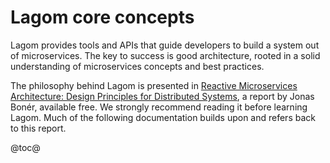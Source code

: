 # Lagom core concepts

Lagom provides tools and APIs that guide developers to build a system out of microservices.  The key to success is good architecture, rooted in a solid understanding of microservices concepts and best practices.

The philosophy behind Lagom is presented in [Reactive Microservices Architecture: Design Principles for Distributed Systems](http://www.oreilly.com/programming/free/reactive-microservices-architecture.html), a report by Jonas Bonér, available free.  We strongly recommend reading it before learning Lagom. Much of the following documentation builds upon and refers back to this report.

@toc@
